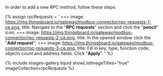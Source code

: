In order to add a new RPC method, follow these steps:

{% assign rpcRequests = '
    ===
        image: https://img.thingsboard.io/gateway/modbus-connector/rpc-requests-1-ce.png,
        title: Navigate to the "**RPC requests**" section and click the "**pencil**" icon;
    ===
        image: https://img.thingsboard.io/gateway/modbus-connector/rpc-requests-2-ce.png,
        title: In the opened window click the "**Add request**";
    ===
        image: https://img.thingsboard.io/gateway/modbus-connector/rpc-requests-3-ce.png,
        title: Fill in key, type, function code, objects count and address fields. Click "**Apply**".
'
%}

{% include images-gallery.liquid showListImageTitles="true" imageCollection=rpcRequests %}
